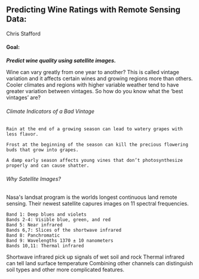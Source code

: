 ## Predicting Wine Ratings with Remote Sensing Data:
Chris Stafford

#### Goal:
***Predict wine quality using satellite images.***

Wine can vary greatly from one year to another? This is called vintage variation and it affects certain wines and growing regions more than others. Cooler climates and regions with higher variable weather tend to have greater variation between vintages. So how do you know what the ‘best vintages’ are?

###### Climate Indicators of a Bad Vintage
    Rain at the end of a growing season can lead to watery grapes with less flavor.

    Frost at the beginning of the season can kill the precious flowering buds that grow into grapes.

    A damp early season affects young vines that don’t photosynthesize properly and can cause shatter.

###### Why Satellite Images?
Nasa's landsat program is the worlds longest continuous land remote sensing.  Their newest satellite capures images on 11 spectral frequencies.

    Band 1: Deep blues and violets
    Bands 2-4: Visible blue, green, and red
    Band 5: Near infrared
    Bands 6,7: Slices of the shortwave infrared
    Band 8: Panchromatic
    Band 9: Wavelengths 1370 ± 10 nanometers
    Bands 10,11: Thermal infrared

Shortwave infrared pick up signals of wet soil and rock
Thermal infrared can tell land surface temperature
Combining other channels can distinguish soil types and other more complicated features.
